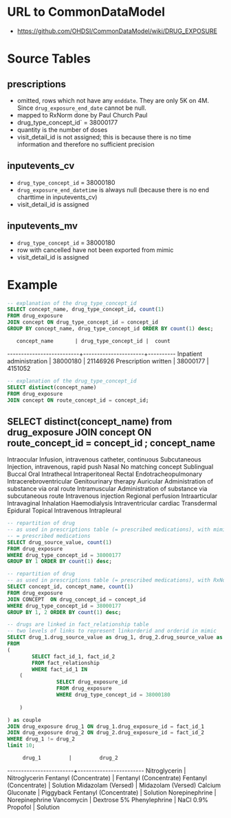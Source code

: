 # URL to CommonDataModel
- https://github.com/OHDSI/CommonDataModel/wiki/DRUG_EXPOSURE

# Source Tables

## prescriptions

- omitted, rows which not have any `enddate`. They are only 5K on 4M. Since `drug_exposure_end_date` cannot be null.
- mapped to RxNorm done by Paul Church Paul 
- drug_type_concept_id` = 38000177
- quantity is the number of doses
- visit_detail_id is not assigned; this is because there is no time information and therefore no sufficient precision

## inputevents_cv

- `drug_type_concept_id` = 38000180
- `drug_exposure_end_datetime` is always null (because there is no end charttime in inputevents_cv)
- visit_detail_id is assigned

## inputevents_mv

- `drug_type_concept_id` = 38000180
- row with cancelled have not been exported from mimic 
- visit_detail_id is assigned

# Example
``` sql
-- explanation of the drug_type_concept_id
SELECT concept_name, drug_type_concept_id, count(1) 
FROM drug_exposure 
JOIN concept ON drug_type_concept_id = concept_id 
GROUP BY concept_name, drug_type_concept_id ORDER BY count(1) desc;
```
       concept_name       | drug_type_concept_id |  count
--------------------------+----------------------+----------
 Inpatient administration |             38000180 | 21146926
 Prescription written     |             38000177 |  4151052

``` sql
-- explanation of the drug_type_concept_id
SELECT distinct(concept_name) 
FROM drug_exposure 
JOIN concept ON route_concept_id = concept_id;
```
SELECT distinct(concept_name) from drug_exposure JOIN concept ON route_concept_id = concept_id
;
                    concept_name
----------------------------------------------------
 Intraocular
 Infusion, intravenous catheter, continuous
 Subcutaneous
 Injection, intravenous, rapid push
 Nasal
 No matching concept
 Sublingual
 Buccal
 Oral
 Intrathecal
 Intraperitoneal
 Rectal
 Endotracheopulmonary
 Intracerebroventricular
 Genitourinary therapy
 Auricular
 Administration of substance via oral route
 Intramuscular
 Administration of substance via subcutaneous route
 Intravenous injection
 Regional perfusion
 Intraarticular
 Intravaginal
 Inhalation
 Haemodialysis
 Intraventricular cardiac
 Transdermal
 Epidural
 Topical
 Intravenous
 Intrapleural

``` sql
-- repartition of drug 
-- as used in prescriptions table (= prescribed medications), with mimic labels
-- = prescribed medications
SELECT drug_source_value, count(1)
FROM drug_exposure
WHERE drug_type_concept_id = 38000177
GROUP BY 1 ORDER BY count(1) desc;
```

``` sql
-- repartition of drug 
-- as used in prescriptions table (= prescribed medications), with RxNorm mapping
SELECT concept_id, concept_name, count(1)
FROM drug_exposure
JOIN CONCEPT  ON drug_concept_id = concept_id
WHERE drug_type_concept_id = 38000177
GROUP BY 1, 2 ORDER BY count(1) desc;
```

``` sql 
-- drugs are linked in fact_relationship table
-- two levels of links to represent linkorderid and orderid in mimic
SELECT drug_1.drug_source_value as drug_1, drug_2.drug_source_value as drug_2
FROM
(
        SELECT fact_id_1, fact_id_2
        FROM fact_relationship
        WHERE fact_id_1 IN
	(
                SELECT drug_exposure_id
                FROM drug_exposure
                WHERE drug_type_concept_id = 38000180
 
	)

) as couple
JOIN drug_exposure drug_1 ON drug_1.drug_exposure_id = fact_id_1
JOIN drug_exposure drug_2 ON drug_2.drug_exposure_id = fact_id_2
WHERE drug_1 != drug_2
limit 10;
```
         drug_1         |         drug_2
------------------------+------------------------
 Nitroglycerin          | Nitroglycerin
 Fentanyl (Concentrate) | Fentanyl (Concentrate)
 Fentanyl (Concentrate) | Solution
 Midazolam (Versed)     | Midazolam (Versed)
 Calcium Gluconate      | Piggyback
 Fentanyl (Concentrate) | Solution
 Norepinephrine         | Norepinephrine
 Vancomycin             | Dextrose 5%
 Phenylephrine          | NaCl 0.9%
 Propofol               | Solution
